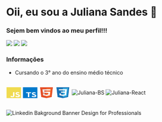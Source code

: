 
<h1> Oii, eu sou a Juliana Sandes 👋</h1>
<h3> Sejem bem vindos ao meu perfil!!!</h3>

<div> 
  <a href="https://www.instagram.com/ju.sandes/" target="_blank"><img src="https://img.shields.io/badge/Instagram-E4405F?style=for-the-badge&logo=instagram&logoColor=white" target="_blank"></a>
  <a href="https://www.linkedin.com/in/juliana-sandes-4b0975265/" target="_blank"><img src="https://img.shields.io/badge/-LinkedIn-%230077B5?style=for-the-badge&logo=linkedin&logoColor=white" target="_blank"></a> 
  <a href = "https://mail.google.com/mail/u/0/?tab=rm&ogbl#drafts?compose=CllgCJlFCdNfDGTWdmTWnQbfHPQjfBMJqRwsDkcBXpLCrgThKlkzKCkqHbtXlrWxfvVMLzPQJxq"><img src="https://img.shields.io/badge/Gmail-D14836?style=for-the-badge&logo=gmail&logoColor=white" target="_blank"></a>
</div>

<h3>Informações </h3>

- Cursando o 3° ano do ensino médio técnico

<div style="display: inline_block"><br>
  <img align="center" alt="Juliana-Js" height="30" width="40" src="https://raw.githubusercontent.com/devicons/devicon/master/icons/javascript/javascript-plain.svg"> 
  <img align="center" alt="Juliana-Ts" height="30" width="40" src="https://raw.githubusercontent.com/devicons/devicon/master/icons/typescript/typescript-plain.svg">
  <img align="center" alt="Juliana-HTML" height="30" width="40" src="https://raw.githubusercontent.com/devicons/devicon/master/icons/html5/html5-original.svg">
  <img align="center" alt="Juliana-CSS" height="30" width="40" src="https://raw.githubusercontent.com/devicons/devicon/master/icons/css3/css3-original.svg">
   <img align="center" alt="Juliana-BS" height="35" width="40" 
     src="https://cdn.jsdelivr.net/gh/devicons/devicon/icons/bootstrap/bootstrap-original.svg">
  <img align="center" alt="Juliana-React" height="35" width="40" src="https://cdn.jsdelivr.net/gh/devicons/devicon/icons/react/react-original.svg">
 
  </div>

<br/>

  ![Linkedin Bakground Banner Design for Professionals](https://github.com/JulianaSandes/JulianaSandes/assets/84139776/f752b996-0239-43fd-b8cb-64826021acb8)

